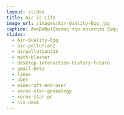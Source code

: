 ```yaml
---
layout: slides
title: Air is Life
image_url: /images/Air-Quality-Egg.jpg
caption: Αναβαθμίζοντας την ποιότητα ζωής 
slides:
  - Air-Quality-Egg 
  - air-pollution2 
  - airpollutionJ1S
  - math-blaster
  - desktop-interaction-history-future
  - gmail-beta
  - linux
  - uber
  - minecraft-end-user
  - xerox-star-genealogy
  - xerox-star-pc
  - nls-desk
---
```



